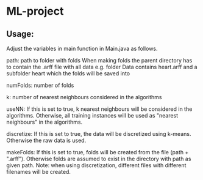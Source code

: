 # ML-project

## Usage:
Adjust the variables in main function in Main.java as follows.

path: path to folder with folds
When making folds the parent directory has to contain the .arff file with all data
e.g. folder Data contains heart.arff and a subfolder heart which the folds will be saved into

numFolds: number of folds

k: number of nearest neighbours considered in the algorithms

useNN: If this is set to true, k nearest neighbours will be considered in the algorithms.
Otherwise, all training instances will be used as "nearest neighbours" in the algorithms.

discretize: If this is set to true, the data will be discretized using k-means.
Otherwise the raw data is used.

makeFolds: If this is set to true, folds will be created from the file (path + ".arff").
Otherwise folds are assumed to exist in the directory with path as given path.
Note: when using discretization, different files with different filenames will be created.